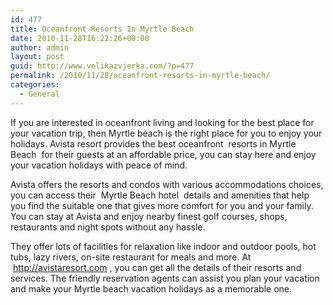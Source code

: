 ```yaml
---
id: 477
title: Oceanfront Resorts In Myrtle Beach
date: 2010-11-28T16:22:26+00:00
author: admin
layout: post
guid: http://www.velikazvjerka.com/?p=477
permalink: /2010/11/28/oceanfront-resorts-in-myrtle-beach/
categories:
  - General
---
```

If you are interested in oceanfront living and looking for the best place for your vacation trip, then Myrtle beach is the right place for you to enjoy your holidays. Avista resort provides the best oceanfront &nbsp;resorts in Myrtle Beach&nbsp; for their guests at an affordable price, you can stay here and enjoy your vacation holidays with peace of mind.

Avista offers the resorts and condos with various accommodations choices, you can access their &nbsp;Myrtle Beach hotel&nbsp; details and amenities that help you find the suitable one that gives more comfort for you and your family. You can stay at Avista and enjoy nearby finest golf courses, shops, restaurants and night spots without any hassle.

They offer lots of facilities for relaxation like indoor and outdoor pools, hot tubs, lazy rivers, on-site restaurant for meals and more. At &nbsp;http://avistaresort.com&nbsp;, you can get all the details of their resorts and services. The friendly reservation agents can assist you plan your vacation and make your Myrtle beach vacation holidays as a memorable one.